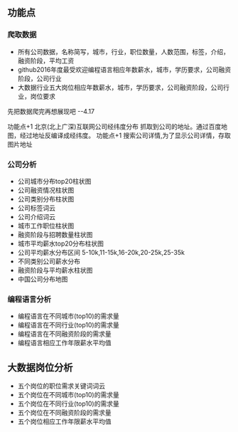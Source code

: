 ## 功能点
### 爬取数据
- 所有公司数据，名称简写，城市，行业，职位数量，人数范围，标签，介绍，融资阶段，平均工资
- github2016年度最受欢迎编程语言相应年数薪水，城市，学历要求，公司融资阶段，公司行业
- 大数据行业五大岗位相应年数薪水，城市，学历要求，公司融资阶段，公司行业，岗位要求

先把数据爬完再想展现吧     --4.17

功能点+1   北京(北上广深)互联网公司经纬度分布  抓取到公司的地址。通过百度地图，经过地址反编译成经纬度。
功能点+1   搜索公司详情,为了显示公司详情，存取图片地址
### 公司分析
- 公司城市分布top20柱状图
- 公司融资情况柱状图
- 公司类别分布柱状图
- 公司标签词云
- 公司介绍词云
- 城市工作职位柱状图
- 融资阶段与招聘数量柱状图
- 城市平均薪水top20分布柱状图
- 公司平均薪水分布区间 5-10k,11-15k,16-20k,20-25k,25-35k
- 不同类别公司薪水分布
- 融资阶段与平均薪水柱状图
- 中国公司分布地图

### 编程语言分析
- 编程语言在不同城市(top10)的需求量
- 编程语言在不同行业(top10)的需求量
- 编程语言在不同融资阶段的需求量
- 编程语言相应工作年限薪水平均值


## 大数据岗位分析
- 五个岗位的职位需求关键词词云
- 五个岗位在不同城市(top10)的需求量
- 五个岗位在不同行业(top10)的需求量
- 五个岗位在不同融资阶段的需求量
- 五个岗位相应工作年限薪水平均值
